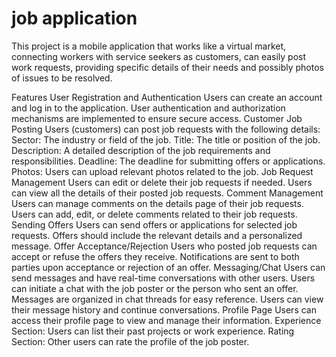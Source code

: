 # job application

This project is a mobile application that works like a
virtual market, connecting workers with service seekers
as customers, can easily post work requests, providing specific details
of their needs and possibly photos of issues to be resolved.

Features
User Registration and Authentication
Users can create an account and log in to the application.
User authentication and authorization mechanisms are implemented to ensure secure access.
Customer Job Posting
Users (customers) can post job requests with the following details:
Sector: The industry or field of the job.
Title: The title or position of the job.
Description: A detailed description of the job requirements and responsibilities.
Deadline: The deadline for submitting offers or applications.
Photos: Users can upload relevant photos related to the job.
Job Request Management
Users can edit or delete their job requests if needed.
Users can view all the details of their posted job requests.
Comment Management
Users can manage comments on the details page of their job requests.
Users can add, edit, or delete comments related to their job requests.
Sending Offers
Users can send offers or applications for selected job requests.
Offers should include the relevant details and a personalized message.
Offer Acceptance/Rejection
Users who posted job requests can accept or refuse the offers they receive.
Notifications are sent to both parties upon acceptance or rejection of an offer.
Messaging/Chat
Users can send messages and have real-time conversations with other users.
Users can initiate a chat with the job poster or the person who sent an offer.
Messages are organized in chat threads for easy reference.
Users can view their message history and continue conversations.
Profile Page
Users can access their profile page to view and manage their information.
Experience Section:
Users can list their past projects or work experience.
Rating Section:
Other users can rate the profile of the job poster.



